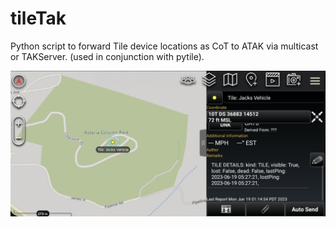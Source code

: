 # tileTak
Python script to forward Tile device locations as CoT to ATAK via multicast or TAKServer. (used in conjunction with pytile).

![flow](/tileATAK.png?raw=true "ATAK")
